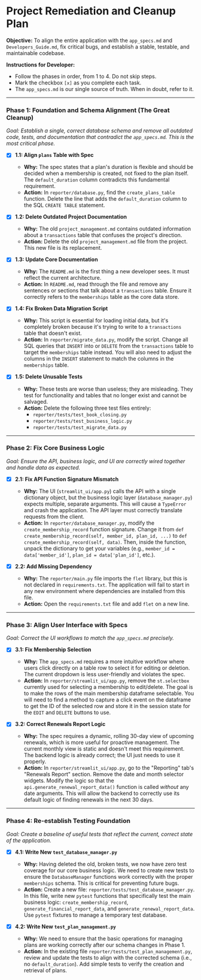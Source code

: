 
# Project Remediation and Cleanup Plan

**Objective:** To align the entire application with the `app_specs.md` and `Developers_Guide.md`, fix critical bugs, and establish a stable, testable, and maintainable codebase.

**Instructions for Developer:**
- Follow the phases in order, from 1 to 4. Do not skip steps.
- Mark the checkbox `[x]` as you complete each task.
- The `app_specs.md` is our single source of truth. When in doubt, refer to it.

---

### Phase 1: Foundation and Schema Alignment (The Great Cleanup)

*Goal: Establish a single, correct database schema and remove all outdated code, tests, and documentation that contradict the `app_specs.md`. This is the most critical phase.*

- [x] **1.1: Align `plans` Table with Spec**
  - **Why:** The spec states that a plan's duration is flexible and should be decided when a membership is created, not fixed to the plan itself. The `default_duration` column contradicts this fundamental requirement.
  - **Action:** In `reporter/database.py`, find the `create_plans_table` function. Delete the line that adds the `default_duration` column to the SQL `CREATE TABLE` statement.

- [x] **1.2: Delete Outdated Project Documentation**
  - **Why:** The old `project_management.md` contains outdated information about a `transactions` table that confuses the project's direction.
  - **Action:** Delete the old `project_management.md` file from the project. This new file is its replacement.

- [x] **1.3: Update Core Documentation**
  - **Why:** The `README.md` is the first thing a new developer sees. It must reflect the current architecture.
  - **Action:** In `README.md`, read through the file and remove any sentences or sections that talk about a `transactions` table. Ensure it correctly refers to the `memberships` table as the core data store.

- [x] **1.4: Fix Broken Data Migration Script**
  - **Why:** This script is essential for loading initial data, but it's completely broken because it's trying to write to a `transactions` table that doesn't exist.
  - **Action:** In `reporter/migrate_data.py`, modify the script. Change all SQL queries that `INSERT` into or `DELETE` from the `transactions` table to target the `memberships` table instead. You will also need to adjust the columns in the `INSERT` statement to match the columns in the `memberships` table.

- [x] **1.5: Delete Unusable Tests**
  - **Why:** These tests are worse than useless; they are misleading. They test for functionality and tables that no longer exist and cannot be salvaged.
  - **Action:** Delete the following three test files entirely:
    - `reporter/tests/test_book_closing.py`
    - `reporter/tests/test_business_logic.py`
    - `reporter/tests/test_migrate_data.py`

---

### Phase 2: Fix Core Business Logic

*Goal: Ensure the API, business logic, and UI are correctly wired together and handle data as expected.*

- [x] **2.1: Fix API Function Signature Mismatch**
  - **Why:** The UI (`streamlit_ui/app.py`) calls the API with a single dictionary object, but the business logic layer (`database_manager.py`) expects multiple, separate arguments. This will cause a `TypeError` and crash the application. The API layer must correctly translate requests from the client.
  - **Action:** In `reporter/database_manager.py`, modify the `create_membership_record` function signature. Change it from `def create_membership_record(self, member_id, plan_id, ...)` to `def create_membership_record(self, data)`. Then, inside the function, unpack the dictionary to get your variables (e.g., `member_id = data['member_id']`, `plan_id = data['plan_id']`, etc.).

- [x] **2.2: Add Missing Dependency**
  - **Why:** The `reporter/main.py` file imports the `flet` library, but this is not declared in `requirements.txt`. The application will fail to start in any new environment where dependencies are installed from this file.
  - **Action:** Open the `requirements.txt` file and add `flet` on a new line.

---

### Phase 3: Align User Interface with Specs

*Goal: Correct the UI workflows to match the `app_specs.md` precisely.*

- [x] **3.1: Fix Membership Selection**
  - **Why:** The `app_specs.md` requires a more intuitive workflow where users click directly on a table row to select it for editing or deletion. The current dropdown is less user-friendly and violates the spec.
  - **Action:** In `reporter/streamlit_ui/app.py`, remove the `st.selectbox` currently used for selecting a membership to edit/delete. The goal is to make the rows of the main membership dataframe selectable. You will need to find a method to capture a click event on the dataframe to get the ID of the selected row and store it in the session state for the `EDIT` and `DELETE` buttons to use.

- [x] **3.2: Correct Renewals Report Logic**
  - **Why:** The spec requires a dynamic, rolling 30-day view of upcoming renewals, which is more useful for proactive management. The current monthly view is static and doesn't meet this requirement. The backend logic is already correct; the UI just needs to use it properly.
  - **Action:** In `reporter/streamlit_ui/app.py`, go to the "Reporting" tab's "Renewals Report" section. Remove the date and month selector widgets. Modify the logic so that the `api.generate_renewal_report_data()` function is called *without* any date arguments. This will allow the backend to correctly use its default logic of finding renewals in the next 30 days.

---

### Phase 4: Re-establish Testing Foundation

*Goal: Create a baseline of useful tests that reflect the current, correct state of the application.*

- [x] **4.1: Write New `test_database_manager.py`**
  - **Why:** Having deleted the old, broken tests, we now have zero test coverage for our core business logic. We need to create new tests to ensure the `DatabaseManager` functions work correctly with the proper `memberships` schema. This is critical for preventing future bugs.
  - **Action:** Create a new file: `reporter/tests/test_database_manager.py`. In this file, write new `pytest` functions that specifically test the main business logic: `create_membership_record`, `generate_financial_report_data`, and `generate_renewal_report_data`. Use `pytest` fixtures to manage a temporary test database.

- [x] **4.2: Write New `test_plan_management.py`**
  - **Why:** We need to ensure that the basic operations for managing plans are working correctly after our schema changes in Phase 1.
  - **Action:** In the existing file `reporter/tests/test_plan_management.py`, review and update the tests to align with the corrected schema (i.e., no `default_duration`). Add simple tests to verify the creation and retrieval of plans.

```
